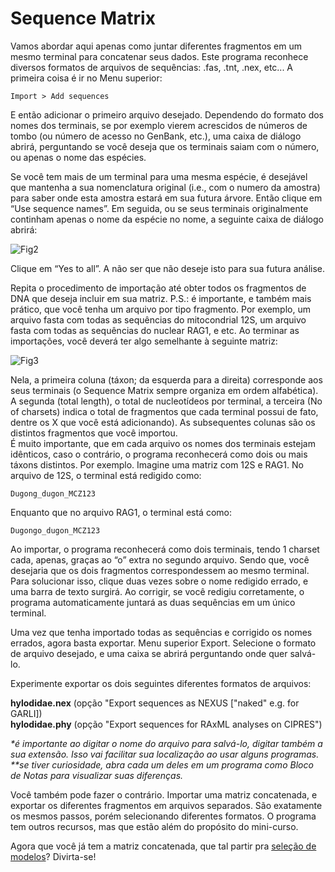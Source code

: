 # Sequence Matrix

Vamos abordar aqui apenas como juntar diferentes fragmentos em um mesmo terminal para concatenar seus dados. Este programa reconhece diversos formatos de arquivos de sequências: .fas, .tnt, .nex, etc... A primeira coisa é ir no Menu superior:
```
Import > Add sequences
```
E então adicionar o primeiro arquivo desejado. Dependendo do formato dos nomes dos terminais, se por exemplo vierem acrescidos de números de tombo (ou número de acesso no GenBank, etc.), uma caixa de diálogo abrirá, perguntando se você deseja que os terminais saiam com o número, ou apenas o nome das espécies.

Se você tem mais de um terminal para uma mesma espécie, é desejável que mantenha a sua nomenclatura original (i.e., com o numero da amostra) para saber onde esta amostra estará em sua futura árvore. Então clique em “Use sequence names”. Em seguida, ou se seus terminais originalmente continham apenas o nome da espécie no nome, a seguinte caixa de diálogo abrirá:

![Fig2](https://github.com/pedrotaucce/filogenia/blob/master/figures/Fig_02_SeqMat.png?raw=true)

Clique em “Yes to all”. A não ser que não deseje isto para sua futura análise. 

Repita o procedimento de importação até obter todos os fragmentos de DNA que deseja incluir em sua matriz.
P.S.: é importante, e também mais prático, que você tenha um arquivo por tipo fragmento. Por exemplo, um arquivo fasta com todas as sequências do mitocondrial 12S, um arquivo fasta com todas as sequências do nuclear RAG1, e etc.
Ao terminar as importações, você deverá ter algo semelhante à seguinte matriz:

![Fig3](https://github.com/pedrotaucce/filogenia/blob/master/figures/Fig_03_SeqMat.png?raw=true)

Nela, a primeira coluna (táxon; da esquerda para a direita) corresponde aos seus terminais (o Sequence Matrix sempre organiza em ordem alfabética). A segunda (total length), o total de nucleotídeos por terminal, a terceira (No of charsets) indica o total de fragmentos que cada terminal possui de fato, dentre os X que você está adicionando). As subsequentes colunas são os distintos fragmentos que você importou.<br>
É muito importante, que em cada arquivo os nomes dos terminais estejam idênticos, caso o contrário, o programa reconhecerá como dois ou mais táxons distintos. Por exemplo. Imagine uma matriz com 12S e RAG1. No arquivo de 12S, o terminal está redigido como:
```
Dugong_dugon_MCZ123
```
Enquanto que no arquivo RAG1, o terminal está como:
```
Dugongo_dugon_MCZ123
```
Ao importar, o programa reconhecerá como dois terminais, tendo 1 charset cada, apenas, graças ao “o” extra no segundo arquivo. Sendo que, você desejaria que os dois fragmentos correspondessem ao mesmo terminal.
Para solucionar isso, clique duas vezes sobre o nome redigido errado, e uma barra de texto surgirá. Ao corrigir, se você redigiu corretamente, o programa automaticamente juntará as duas sequências em um único terminal.
 
Uma vez que tenha importado todas as sequências e corrigido os nomes errados, agora basta exportar. Menu superior Export. Selecione o formato de arquivo desejado, e uma caixa se abrirá perguntando onde quer salvá-lo.

Experimente exportar os dois seguintes diferentes formatos de arquivos:

**hylodidae.nex** (opção "Export sequences as NEXUS ["naked" e.g. for GARLI])<br>
**hylodidae.phy** (opção "Export sequences for RAxML analyses on CIPRES")<br>

*\*é importante ao digitar o nome do arquivo para salvá-lo, digitar também a sua extensão. Isso vai facilitar sua localização ao usar alguns programas.*<br>
*\*\*se tiver curiosidade, abra cada um deles em um programa como Bloco de Notas para visualizar suas diferenças.* 

Você também pode fazer o contrário. Importar uma matriz concatenada, e exportar os diferentes fragmentos em arquivos separados. São exatamente os mesmos passos, porém selecionando diferentes formatos. O programa tem outros recursos, mas que estão além do propósito do mini-curso.

Agora que você já tem a matriz concatenada, que tal partir pra [seleção de modelos](https://pedrotaucce.github.io/filogenia/selecaodemodelos_ixcbh)? Divirta-se!
